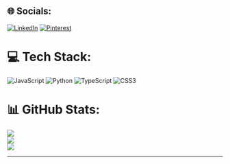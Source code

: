 
## 🌐 Socials:
[![LinkedIn](https://img.shields.io/badge/LinkedIn-%230077B5.svg?logo=linkedin&logoColor=white)](https://linkedin.com/in/sajad-soornisofla-88674a25a) [![Pinterest](https://img.shields.io/badge/Pinterest-%23E60023.svg?logo=Pinterest&logoColor=white)](https://pinterest.com/sajadsoorni) 

# 💻 Tech Stack:
![JavaScript](https://img.shields.io/badge/javascript-%23323330.svg?style=for-the-badge&logo=javascript&logoColor=%23F7DF1E) ![Python](https://img.shields.io/badge/python-3670A0?style=for-the-badge&logo=python&logoColor=ffdd54) ![TypeScript](https://img.shields.io/badge/typescript-%23007ACC.svg?style=for-the-badge&logo=typescript&logoColor=white) ![CSS3](https://img.shields.io/badge/css3-%231572B6.svg?style=for-the-badge&logo=css3&logoColor=white)
# 📊 GitHub Stats:
![](https://github-readme-stats.vercel.app/api?username=sajadsoorni&theme=dark&hide_border=false&include_all_commits=true&count_private=false)<br/>
![](https://github-readme-streak-stats.herokuapp.com/?user=sajadsoorni&theme=dark&hide_border=false)<br/>
![](https://github-readme-stats.vercel.app/api/top-langs/?username=sajadsoorni&theme=dark&hide_border=false&include_all_commits=true&count_private=false&layout=compact)

---

<!-- Proudly created with GPRM ( https://gprm.itsvg.in ) -->

